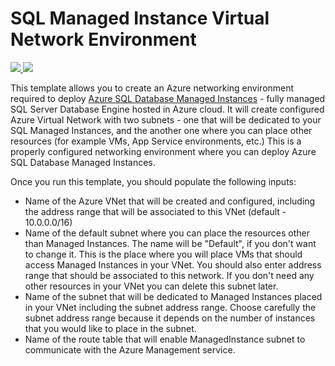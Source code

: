 # SQL Managed Instance Virtual Network Environment

<a href="https://portal.azure.com/#create/Microsoft.Template/uri/https%3A%2F%2Fraw.githubusercontent.com%2Fjovanpop-msft%2Fazure-quickstart-templates%2Fmaster%2F101-sql-managed-instance-azure-environment%2Fazuredeploy.json" target="_blank">
    <img src="http://azuredeploy.net/deploybutton.png"/>
</a>
<a href="http://armviz.io/#/?load=https%3A%2F%2Fraw.githubusercontent.com%2Fjovanpop-msft%2Fazure-quickstart-templates%2Fmaster%2F101-sql-managed-instance-azure-environment%2Fazuredeploy.json" target="_blank">
    <img src="http://armviz.io/visualizebutton.png"/>
</a>

This template allows you to create an Azure networking environment required to deploy [Azure SQL Database Managed Instances](https://docs.microsoft.com/en-us/azure/sql-database/sql-database-managed-instance) - fully managed SQL Server Database Engine hosted in Azure cloud.
It will create configured Azure Virtual Network with two subnets - one that will be dedicated to your SQL Managed Instances,
and the another one where you can place other resources (for example VMs, App Service environments, etc.) This is a properly
configured networking environment where you can deploy Azure SQL Database Managed Instances.

Once you run this template, you should populate the following inputs:
 - Name of the Azure VNet that will be created and configured, including the address range that will be associated to this VNet (default - 10.0.0.0/16)
 - Name of the default subnet where you can place the resources other than Managed Instances. The name will be "Default", if you don't want to change it.
   This is the place where you will place VMs that should access Managed Instances in your VNet. You should also enter address range that
   should be associated to this network. If you don't need any other resources in your VNet you can delete this subnet later. 
 - Name of the subnet that will be dedicated to Managed Instances placed in your VNet including the subnet address range. Choose carefully the subnet 
   address range because it depends on the number of instances that you would like to place in the subnet.
 - Name of the route table that will enable ManagedInstance subnet to communicate with the Azure Management service.

